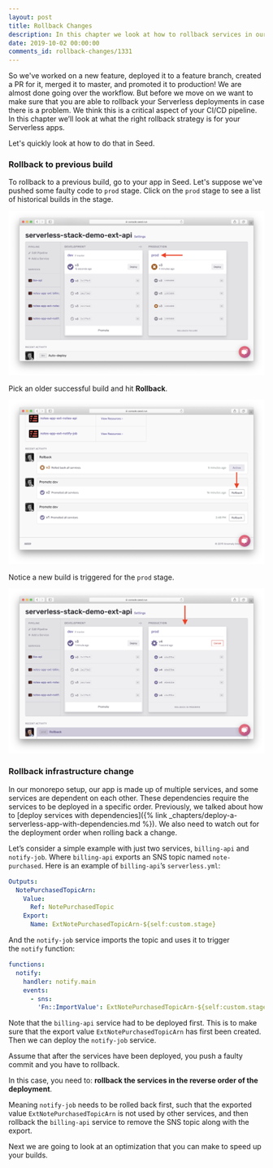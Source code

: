 ```yaml
---
layout: post
title: Rollback Changes
description: In this chapter we look at how to rollback services in our monorepo Serverless app. If we are rolling back services with dependencies, we need to make sure to roll them back in the opposite order they were deployed in.
date: 2019-10-02 00:00:00
comments_id: rollback-changes/1331
---
```


So we've worked on a new feature, deployed it to a feature branch, created a PR for it, merged it to master, and promoted it to production! We are almost done going over the workflow. But before we move on we want to make sure that you are able to rollback your Serverless deployments in case there is a problem. We think this is a critical aspect of your CI/CD pipeline. In this chapter we’ll look at what the right rollback strategy is for your Serverless apps.

Let's quickly look at how to do that in Seed.

### Rollback to previous build

To rollback to a previous build, go to your app in Seed. Let's suppose we've pushed some faulty code to `prod` stage. Click on the `prod` stage to see a list of historical builds in the stage.

![Select prod stage in Seed](/assets/best-practices/rollback/select-prod-stage-in-seed.png)

Pick an older successful build and hit **Rollback**.

![Select Rollback in prod stage](/assets/best-practices/rollback/select-rollback-in-prod-stage.png)

Notice a new build is triggered for the `prod` stage.

![Show rolling back in prod stage](/assets/best-practices/rollback/show-rolling-back-in-prod-stage.png)

### Rollback infrastructure change

In our monorepo setup, our app is made up of multiple services, and some services are dependent on each other. These dependencies require the services to be deployed in a specific order. Previously, we talked about how to [deploy services with dependencies]({% link _chapters/deploy-a-serverless-app-with-dependencies.md %}). We also need to watch out for the deployment order when rolling back a change.

Let’s consider a simple example with just two services, `billing-api` and `notify-job`. Where `billing-api` exports an SNS topic named `note-purchased`. Here is an example of `billing-api`’s `serverless.yml`:


``` yaml
Outputs:
  NotePurchasedTopicArn:
    Value:
      Ref: NotePurchasedTopic
    Export:
      Name: ExtNotePurchasedTopicArn-${self:custom.stage}
```

And the `notify-job` service imports the topic and uses it to trigger the `notify` function:

``` yaml
functions:
  notify:
    handler: notify.main
    events:
      - sns:
        'Fn::ImportValue': ExtNotePurchasedTopicArn-${self:custom.stage}
```

Note that the `billing-api` service had to be deployed first. This is to make sure that the export value `ExtNotePurchasedTopicArn` has first been created. Then we can deploy the `notify-job` service.

Assume that after the services have been deployed, you push a faulty commit and you have to rollback.

In this case, you need to: **rollback the services in the reverse order of the deployment**.

Meaning `notify-job` needs to be rolled back first, such that the exported value `ExtNotePurchasedTopicArn` is not used by other services, and then rollback the `billing-api` service to remove the SNS topic along with the export.

Next we are going to look at an optimization that you can make to speed up your builds.
